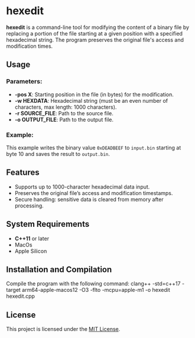 # hexedit

**hexedit** is a command-line tool for modifying the content of a binary file by replacing a portion of the file starting at a given position with a specified hexadecimal string. The program preserves the original file's access and modification times.

## Usage

### Parameters:
- **-pos X**: Starting position in the file (in bytes) for the modification.
- **-w HEXDATA**: Hexadecimal string (must be an even number of characters, max length: 1000 characters).
- **-r SOURCE_FILE**: Path to the source file.
- **-o OUTPUT_FILE**: Path to the output file.

### Example:

This example writes the binary value `0xDEADBEEF` to `input.bin` starting at byte 10 and saves the result to `output.bin`.

## Features
- Supports up to 1000-character hexadecimal data input.
- Preserves the original file’s access and modification timestamps.
- Secure handling: sensitive data is cleared from memory after processing.

## System Requirements
- **C++11** or later
- MacOs
- Apple Silicon

## Installation and Compilation
Compile the program with the following command: 
clang++ -std=c++17 -target arm64-apple-macos12 -O3 -flto -mcpu=apple-m1 -o hexedit hexedit.cpp

## License
This project is licensed under the [MIT License](LICENSE).